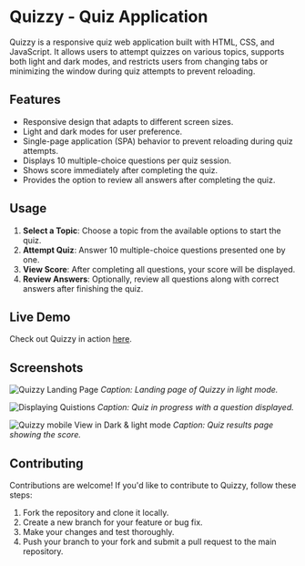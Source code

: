 # Quizzy - Quiz Application

Quizzy is a responsive quiz web application built with HTML, CSS, and JavaScript. It allows users to attempt quizzes on various topics, supports both light and dark modes, and restricts users from changing tabs or minimizing the window during quiz attempts to prevent reloading.

## Features
- Responsive design that adapts to different screen sizes.
- Light and dark modes for user preference.
- Single-page application (SPA) behavior to prevent reloading during quiz attempts.
- Displays 10 multiple-choice questions per quiz session.
- Shows score immediately after completing the quiz.
- Provides the option to review all answers after completing the quiz.

## Usage
1. **Select a Topic**: Choose a topic from the available options to start the quiz.
2. **Attempt Quiz**: Answer 10 multiple-choice questions presented one by one.
3. **View Score**: After completing all questions, your score will be displayed.
4. **Review Answers**: Optionally, review all questions along with correct answers after finishing the quiz.

## Live Demo
Check out Quizzy in action [here](https://dheerajray-01.github.io/Quizzy-QuizeApp/).

## Screenshots
![Quizzy Landing Page](https://github.com/DheerajRay-01/Quizzy-QuizeApp/assets/144889143/e7312230-90f8-4ca8-9265-b8bab1ed377b)
*Caption: Landing page of Quizzy in light mode.*

![Displaying Quistions](https://github.com/DheerajRay-01/Quizzy-QuizeApp/assets/144889143/c3712325-7cbb-45e0-ab52-867f5b1d8b03)
*Caption: Quiz in progress with a question displayed.*

![Quizzy mobile View in Dark & light mode](https://github.com/DheerajRay-01/Quizzy-QuizeApp/assets/144889143/1c33ef56-f599-4324-99b1-977677ea9998)
*Caption: Quiz results page showing the score.*


## Contributing
Contributions are welcome! If you'd like to contribute to Quizzy, follow these steps:
1. Fork the repository and clone it locally.
2. Create a new branch for your feature or bug fix.
3. Make your changes and test thoroughly.
4. Push your branch to your fork and submit a pull request to the main repository.
